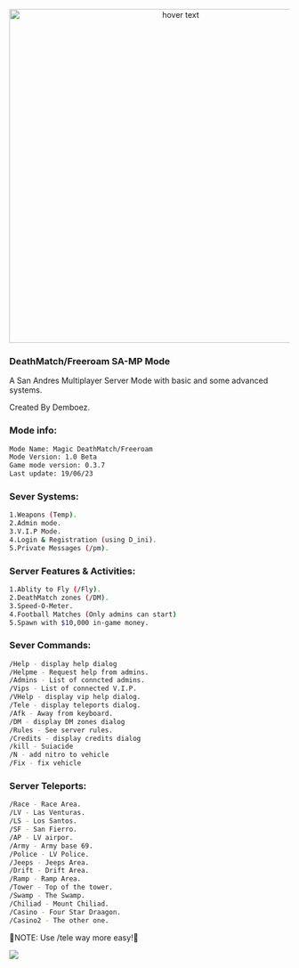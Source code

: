 <p align="center">
  <img src="https://i.imgur.com/O6ffe0B.png" width="600" title="hover text">
</p>

<h3>DeathMatch/Freeroam SA-MP Mode</h3>
A San Andres Multiplayer Server Mode with basic and some advanced systems.

Created By Demboez.


<h3>Mode info:</h3>

```bash
Mode Name: Magic DeathMatch/Freeroam
Mode Version: 1.0 Beta
Game mode version: 0.3.7
Last update: 19/06/23
```

<h3>Sever Systems:</h3>

```bash
1.Weapons (Temp).
2.Admin mode.
3.V.I.P Mode.
4.Login & Registration (using D_ini).
5.Private Messages (/pm).
```

<h3>Server Features & Activities:</h3>

```bash
1.Ablity to Fly (/Fly).
2.DeathMatch zones (/DM).
3.Speed-O-Meter.
4.Football Matches (Only admins can start)
5.Spawn with $10,000 in-game money.
```

<h3>Sever Commands:</h3>

```bash
/Help - display help dialog
/Helpme - Request help from admins.
/Admins - List of conncted admins.
/Vips - List of connected V.I.P.
/VHelp - display vip help dialog.
/Tele - display teleports dialog.
/Afk - Away from keyboard.
/DM - display DM zones dialog
/Rules - See server rules.
/Credits - display credits dialog
/kill - Suiacide
/N - add nitro to vehicle
/Fix - fix vehicle
```

<h3>Server Teleports:</h3>

```bash
/Race - Race Area.
/LV - Las Venturas.
/LS - Los Santos.
/SF - San Fierro.
/AP - LV airpor.
/Army - Army base 69.
/Police - LV Police.
/Jeeps - Jeeps Area.
/Drift - Drift Area.
/Ramp - Ramp Area.
/Tower - Top of the tower.
/Swamp - The Swamp.
/Chiliad - Mount Chiliad.
/Casino - Four Star Draagon.
/Casino2 - The other one.
```

🔴NOTE: Use /tele way more easy!🔴

[<img src="https://i.imgur.com/5FwNZfI.png">](https://discord.com/invite/dXUkasvm/)